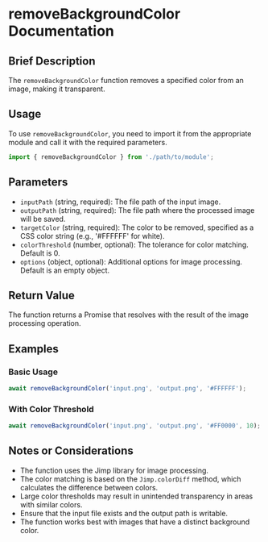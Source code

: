 # removeBackgroundColor Documentation

## Brief Description
The `removeBackgroundColor` function removes a specified color from an image, making it transparent.

## Usage
To use `removeBackgroundColor`, you need to import it from the appropriate module and call it with the required parameters.

```javascript
import { removeBackgroundColor } from './path/to/module';
```

## Parameters
- `inputPath` (string, required): The file path of the input image.
- `outputPath` (string, required): The file path where the processed image will be saved.
- `targetColor` (string, required): The color to be removed, specified as a CSS color string (e.g., '#FFFFFF' for white).
- `colorThreshold` (number, optional): The tolerance for color matching. Default is 0.
- `options` (object, optional): Additional options for image processing. Default is an empty object.

## Return Value
The function returns a Promise that resolves with the result of the image processing operation.

## Examples

### Basic Usage
```javascript
await removeBackgroundColor('input.png', 'output.png', '#FFFFFF');
```

### With Color Threshold
```javascript
await removeBackgroundColor('input.png', 'output.png', '#FF0000', 10);
```

## Notes or Considerations
- The function uses the Jimp library for image processing.
- The color matching is based on the `Jimp.colorDiff` method, which calculates the difference between colors.
- Large color thresholds may result in unintended transparency in areas with similar colors.
- Ensure that the input file exists and the output path is writable.
- The function works best with images that have a distinct background color.